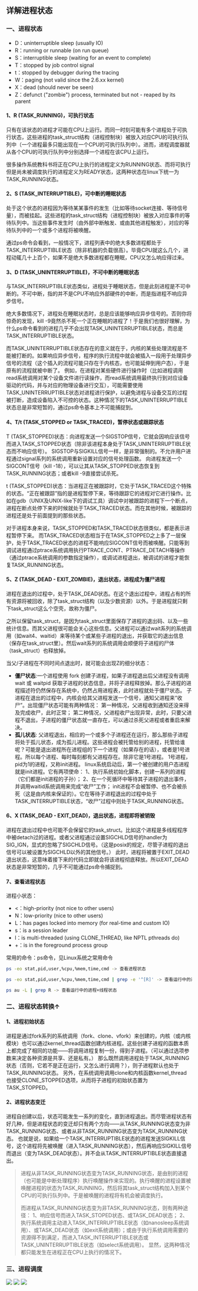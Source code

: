 ## 详解进程状态

### 一、进程状态
- D：uninterruptible sleep (usually IO)
- R：running or runnable (on run queue)
- S：interruptible sleep (waiting for an event to complete)
- T：stopped by job control signal
- t：stopped by debugger during the tracing
- W：paging (not valid since the 2.6.xx kernel)
- X：dead (should never be seen)
- Z：defunct ("zombie") process, terminated but not - reaped by its parent

#### 1、R (TASK_RUNNING)，可执行状态
只有在该状态的进程才可能在CPU上运行。而同一时刻可能有多个进程处于可执行状态，这些进程的task_struct结构（进程控制块）被放入对应CPU的可执行队列中（一个进程最多只能出现在一个CPU的可执行队列中）。进而，进程调度器就从各个CPU的可执行队列中分别选择一个进程在该CPU上运行。

很多操作系统教科书将正在CPU上执行的进程定义为RUNNING状态、而将可执行但是尚未被调度执行的进程定义为READY状态，这两种状态在linux下统一为 TASK_RUNNING状态。

#### 2、S (TASK_INTERRUPTIBLE)，可中断的睡眠状态
处于这个状态的进程因为等待某某事件的发生（比如等待socket连接、等待信号量），而被挂起。这些进程的task_struct结构（进程控制块）被放入对应事件的等待队列中。当这些事件发生时（由外部中断触发、或由其他进程触发），对应的等待队列中的一个或多个进程将被唤醒。

通过ps命令会看到，一般情况下，进程列表中的绝大多数进程都处于TASK_INTERRUPTIBLE状态（除非机器的负载很高）。毕竟CPU就这么几个，进程动辄几十上百个，如果不是绝大多数进程都在睡眠，CPU又怎么响应得过来。

#### 3、D (TASK_UNINTERRUPTIBLE)，不可中断的睡眠状态
与TASK_INTERRUPTIBLE状态类似，进程处于睡眠状态，但是此刻进程是不可中断的。不可中断，指的并不是CPU不响应外部硬件的中断，而是指进程不响应异步信号。

绝大多数情况下，进程处在睡眠状态时，总是应该能够响应异步信号的。否则你将惊奇的发现，kill -9竟然杀不死一个正在睡眠的进程了！于是我们也很好理解，为什么ps命令看到的进程几乎不会出现TASK_UNINTERRUPTIBLE状态，而总是TASK_INTERRUPTIBLE状态。

而TASK_UNINTERRUPTIBLE状态存在的意义就在于，内核的某些处理流程是不能被打断的。如果响应异步信号，程序的执行流程中就会被插入一段用于处理异步信号的流程（这个插入的流程可能只存在于内核态，也可能延伸到用户态），于是原有的流程就被中断了。
例如，在进程对某些硬件进行操作时（比如进程调用read系统调用对某个设备文件进行读操作，而read系统调用最终执行到对应设备驱动的代码，并与对应的物理设备进行交互），可能需要使用TASK_UNINTERRUPTIBLE状态对进程进行保护，以避免进程与设备交互的过程被打断，造成设备陷入不可控的状态。这种情况下的TASK_UNINTERRUPTIBLE状态总是非常短暂的，通过ps命令基本上不可能捕捉到。

#### 4、T/t (TASK_STOPPED or TASK_TRACED)，暂停状态或跟踪状态
T (TASK_STOPPED)状态：向进程发送一个SIGSTOP信号，它就会因响应该信号而进入TASK_STOPPED状态（除非该进程本身处于TASK_UNINTERRUPTIBLE状态而不响应信号）。
SIGSTOP与SIGKILL信号一样，是非常强制的。不允许用户进程通过signal系列的系统调用重新设置对应的信号处理函数。
向进程发送一个SIGCONT信号（kill -18），可以让其从TASK_STOPPED状态恢复到TASK_RUNNING状态；或者kill -9直接尝试杀死。

t (TASK_STOPPED)状态：当进程正在被跟踪时，它处于TASK_TRACED这个特殊的状态。“正在被跟踪”指的是进程暂停下来，等待跟踪它的进程对它进行操作。比如在gdb（UNIX及UNIX-like下的调试工具）调试中对被跟踪的进程下一个断点，进程在断点处停下来的时候就处于TASK_TRACED状态。而在其他时候，被跟踪的进程还是处于前面提到的那些状态。

对于进程本身来说，TASK_STOPPED和TASK_TRACED状态很类似，都是表示进程暂停下来。
而TASK_TRACED状态相当于在TASK_STOPPED之上多了一层保护，处于TASK_TRACED状态的进程不能响应SIGCONT信号而被唤醒。只能等到调试进程通过ptrace系统调用执行PTRACE_CONT、PTRACE_DETACH等操作（通过ptrace系统调用的参数指定操作），或调试进程退出，被调试的进程才能恢复TASK_RUNNING状态。

#### 5、Z (TASK_DEAD - EXIT_ZOMBIE)，退出状态，进程成为僵尸进程
进程在退出的过程中，处于TASK_DEAD状态。在这个退出过程中，进程占有的所有资源将被回收，除了task_struct结构（以及少数资源）以外。于是进程就只剩下task_struct这么个空壳，故称为僵尸。

之所以保留task_struct，是因为task_struct里面保存了进程的退出码、以及一些统计信息。而其父进程很可能会关心这些信息。父进程可以通过wait系列的系统调用（如wait4、waitid）来等待某个或某些子进程的退出，并获取它的退出信息（保存在task_struct里）。然后wait系列的系统调用会顺便将子进程的尸体（task_struct）也释放掉。

当父/子进程在不同时间点退出时，就可能会出现Z的细分状态：

- **僵尸状态**:一个进程使用 fork 创建子进程，如果子进程退出后父进程没有调用 wait 或 waitpid 获取子进程的状态信息，并将子进程释放掉。那么子进程的进程描述符仍然保存在系统中，仍然占用进程表，此时进程就处于僵尸状态。
子进程在退出的过程中，内核会给其父进程发送一个信号，通知父进程来“收尸”。出现僵尸状态可能有两种情况：
第一种情况，父进程收到通知还没来得及完成收尸，此时正常；
第二种情况，父进程收尸出现异常，此时，只要父进程不退出，子进程的僵尸状态就一直存在，可以通过杀死父进程或者重启来解决。
- **孤儿状态**: 父进程退出，相应的一个或多个子进程还在运行，那么那些子进程将处于孤儿状态，成为孤儿进程。这些进程会被托管给别的进程，托管给谁呢？可能是退出进程所在进程组的下一个进程（如果存在的话），或者是1号进程。所以每个进程、每时每刻都有父进程存在。除非它是1号进程。
1号进程，pid为1的进程，又称init进程。
linux系统启动后，第一个被创建的用户态进程就是init进程。它有两项使命：
1、执行系统初始化脚本，创建一系列的进程（它们都是init进程的子孙）；
2、在一个死循环中等待其子进程的退出事件，并调用waitid系统调用来完成“收尸”工作；
init进程不会被暂停、也不会被杀死（这是由内核来保证的）。它在等待子进程退出的过程中处于TASK_INTERRUPTIBLE状态，“收尸”过程中则处于TASK_RUNNING状态。

#### 6、X (TASK_DEAD - EXIT_DEAD)，退出状态，进程即将被销毁
进程在退出过程中也可能不会保留它的task_struct。比如这个进程是多线程程序中被detach过的进程。或者父进程通过设置SIGCHLD信号的handler为SIG_IGN，显式的忽略了SIGCHLD信号。（这是posix的规定，尽管子进程的退出信号可以被设置为SIGCHLD以外的其他信号。）
此时，进程将被置于EXIT_DEAD退出状态，这意味着接下来的代码立即就会将该进程彻底释放。所以EXIT_DEAD状态是非常短暂的，几乎不可能通过ps命令捕捉到。

#### 7、查看进程状态
进程小状态：
- <：high-priority (not nice to other users)
- N：low-priority (nice to other users)
- L：has pages locked into memory (for real-time and custom IO)
- s：is a session leader
- l：is multi-threaded (using CLONE_THREAD, like NPTL pthreads do)
- +：is in the foreground process group

常用的命令：ps命令，见Linux系统之常用命令
```bash
ps -eo stat,pid,user,%cpu,%mem,time,cmd -> 查看进程状态

ps -eo stat,pid,user,%cpu,%mem,time,cmd | grep -e '^[R]' -> 查看运行中的进程状态

ps au -L | grep R -> 查看运行中的进程+线程状态
```

### 二、进程状态转换↑

#### 1、进程初始状态
进程是通过fork系列的系统调用（fork、clone、vfork）来创建的，内核（或内核模块）也可以通过kernel_thread函数创建内核进程。这些创建子进程的函数本质上都完成了相同的功能——将调用进程复制一份，得到子进程。（可以通过选项参数来决定各种资源是共享、还是私有。）
那么既然调用进程处于TASK_RUNNING状态（否则，它若不是正在运行，又怎么进行调用？），则子进程默认也处于TASK_RUNNING状态。
另外，在系统调用调用clone和内核函数kernel_thread也接受CLONE_STOPPED选项，从而将子进程的初始状态置为 TASK_STOPPED。

#### 2、进程状态变迁
进程自创建以后，状态可能发生一系列的变化，直到进程退出。而尽管进程状态有好几种，但是进程状态的变迁却只有两个方向——从TASK_RUNNING状态变为非TASK_RUNNING状态、或者从非TASK_RUNNING状态变为TASK_RUNNING状态。
也就是说，如果给一个TASK_INTERRUPTIBLE状态的进程发送SIGKILL信号，这个进程将先被唤醒（进入TASK_RUNNING状态），然后再响应SIGKILL信号而退出（变为TASK_DEAD状态）。并不会从TASK_INTERRUPTIBLE状态直接退出。

>进程从非TASK_RUNNING状态变为TASK_RUNNING状态，是由别的进程（也可能是中断处理程序）执行唤醒操作来实现的。执行唤醒的进程设置被唤醒进程的状态为TASK_RUNNING，然后将其task_struct结构加入到某个CPU的可执行队列中。于是被唤醒的进程将有机会被调度执行。
> 
> 而进程从TASK_RUNNING状态变为非TASK_RUNNING状态，则有两种途径：
> 1、响应信号而进入TASK_STOPED状态、或TASK_DEAD状态；
> 2、执行系统调用主动进入TASK_INTERRUPTIBLE状态（如nanosleep系统调用）、或TASK_DEAD状态（如exit系统调用）；或由于执行系统调用需要的资源得不到满足，而进入TASK_INTERRUPTIBLE状态或TASK_UNINTERRUPTIBLE状态（如select系统调用）。
> 显然，这两种情况都只能发生在进程正在CPU上执行的情况下。

### 三、进程调度

![](../static/Linux-process-status-convert-1.gif)
![](../static/Linux-process-status-convert-2.png)
![](../static/Linux-process-status-convert-3.png)
